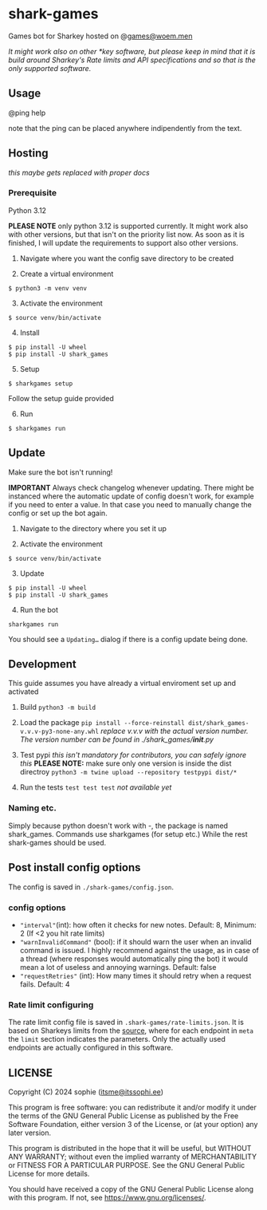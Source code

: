 # shark-games

Games bot for Sharkey
hosted on @games@woem.men

*It might work also on other \*key software, but please keep in mind that it is build around Sharkey's Rate limits and API specifications and so that is the only supported software.*

## Usage
@ping help

note that the ping can be placed anywhere indipendently from the text.

## Hosting
*this maybe gets replaced with proper docs*

### Prerequisite

Python 3.12

**PLEASE NOTE** only python 3.12 is supported currently. It might work also with other versions, but that isn't on the priority list now. As soon as it is finished, I will update the requirements to support also other versions.

1. Navigate where you want the config save directory to be created

2. Create a virtual environment
```
$ python3 -m venv venv
```
3. Activate the environment
```
$ source venv/bin/activate
```
4. Install
```
$ pip install -U wheel
$ pip install -U shark_games 
```
5. Setup
```
$ sharkgames setup
```
Follow the setup guide provided

6. Run
```
$ sharkgames run
```

## Update

Make sure the bot isn't running!

**IMPORTANT** Always check changelog whenever updating. There might be instanced where the automatic update of config doesn't work, for example if you need to enter a value. In that case you need to manually change the config or set up the bot again.

1. Navigate to the directory where you set it up

2. Activate the environment
```
$ source venv/bin/activate
```
3. Update
```
$ pip install -U wheel
$ pip install -U shark_games 
```
4. Run the bot
```
sharkgames run
```
You should see a `Updating…` dialog if there is a config update being done.

## Development

This guide assumes you have already a virtual enviroment set up and activated

1. Build
`python3 -m build`

2. Load the package
`pip install --force-reinstall dist/shark_games-v.v.v-py3-none-any.whl`
*replace v.v.v with the actual version number. The version number can be found in ./shark_games/__init__.py*

3. Test pypi *this isn't mandatory for contributors, you can safely ignore this* **PLEASE NOTE:** make sure only one version is inside the dist directroy
`python3 -m twine upload --repository testpypi dist/*`

4. Run the tests
`test test test` *not available yet*

### Naming etc.
Simply because python doesn't work with -, the package is named shark_games. Commands use sharkgames (for setup etc.) While the rest shark-games should be used.

## Post install config options

The config is saved in `./shark-games/config.json`.

### config options
- `"interval"`(int): how often it checks for new notes. Default: 8, Minimum: 2 (If <2 you hit rate limits)
- `"warnInvalidCommand"` (bool): if it should warn the user when an invalid command is issued. I highly recommend against the usage, as in case of a thread (where responses would automatically ping the bot) it would mean a lot of useless and annoying warnings. Default: false
- `"requestRetries"` (int): How many times it should retry when a request fails. Default: 4

### Rate limit configuring

The rate limit config file is saved in `.shark-games/rate-limits.json`. It is based on Sharkeys limits from the [source](https://activitypub.software/TransFem-org/Sharkey/-/tree/develop/packages/backend/src/server/api/endpoints?ref_type=heads), where for each endpoint in `meta` the `limit` section indicates the parameters. Only the actually used endpoints are actually configured in this software.

## LICENSE

Copyright (C) 2024  sophie (itsme@itssophi.ee)

This program is free software: you can redistribute it and/or modify
it under the terms of the GNU General Public License as published by
the Free Software Foundation, either version 3 of the License, or
(at your option) any later version.

This program is distributed in the hope that it will be useful,
but WITHOUT ANY WARRANTY; without even the implied warranty of
MERCHANTABILITY or FITNESS FOR A PARTICULAR PURPOSE.  See the
GNU General Public License for more details.

You should have received a copy of the GNU General Public License
along with this program.  If not, see <https://www.gnu.org/licenses/>.
